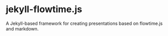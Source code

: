 # jekyll-flowtime.js #

A Jekyll-based framework for creating presentations based on flowtime.js and markdown.
